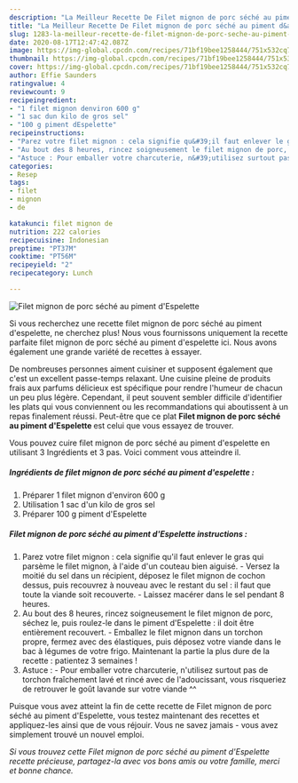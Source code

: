 ```yaml
---
description: "La Meilleur Recette De Filet mignon de porc séché au piment d&amp;#39;Espelette"
title: "La Meilleur Recette De Filet mignon de porc séché au piment d&amp;#39;Espelette"
slug: 1283-la-meilleur-recette-de-filet-mignon-de-porc-seche-au-piment-d-and-39-espelette
date: 2020-08-17T12:47:42.087Z
image: https://img-global.cpcdn.com/recipes/71bf19bee1258444/751x532cq70/filet-mignon-de-porc-seche-au-piment-despelette-photo-principale-de-la-recette.jpg
thumbnail: https://img-global.cpcdn.com/recipes/71bf19bee1258444/751x532cq70/filet-mignon-de-porc-seche-au-piment-despelette-photo-principale-de-la-recette.jpg
cover: https://img-global.cpcdn.com/recipes/71bf19bee1258444/751x532cq70/filet-mignon-de-porc-seche-au-piment-despelette-photo-principale-de-la-recette.jpg
author: Effie Saunders
ratingvalue: 4
reviewcount: 9
recipeingredient:
- "1 filet mignon denviron 600 g"
- "1 sac dun kilo de gros sel"
- "100 g piment dEspelette"
recipeinstructions:
- "Parez votre filet mignon : cela signifie qu&#39;il faut enlever le gras qui parsème le filet mignon, à l&#39;aide d&#39;un couteau bien aiguisé. Versez la moitié du sel dans un récipient, déposez le filet mignon de cochon dessus, puis recouvrez à nouveau avec le restant du sel : il faut que toute la viande soit recouverte. Laissez macérer dans le sel pendant 8 heures."
- "Au bout des 8 heures, rincez soigneusement le filet mignon de porc, séchez le, puis roulez-le dans le piment d&#39;Espelette : il doit être entièrement recouvert. Emballez le filet mignon dans un torchon propre, fermez avec des élastiques, puis déposez votre viande dans le bac à légumes de votre frigo. Maintenant la partie la plus dure de la recette : patientez 3 semaines !"
- "Astuce : Pour emballer votre charcuterie, n&#39;utilisez surtout pas de torchon fraîchement lavé et rincé avec de l&#39;adoucissant, vous risqueriez de retrouver le goût lavande sur votre viande ^^"
categories:
- Resep
tags:
- filet
- mignon
- de

katakunci: filet mignon de 
nutrition: 222 calories
recipecuisine: Indonesian
preptime: "PT37M"
cooktime: "PT56M"
recipeyield: "2"
recipecategory: Lunch

---
```



![Filet mignon de porc séché au piment d&#39;Espelette](https://img-global.cpcdn.com/recipes/71bf19bee1258444/751x532cq70/filet-mignon-de-porc-seche-au-piment-despelette-photo-principale-de-la-recette.jpg)

Si vous recherchez une recette filet mignon de porc séché au piment d&#39;espelette, ne cherchez plus! Nous vous fournissons uniquement la recette parfaite filet mignon de porc séché au piment d&#39;espelette ici. Nous avons également une grande variété de recettes à essayer.

De nombreuses personnes aiment cuisiner et supposent également que c'est un excellent passe-temps relaxant. Une cuisine pleine de produits frais aux parfums délicieux est spécifique pour rendre l'humeur de chacun un peu plus légère. Cependant, il peut souvent sembler difficile d'identifier les plats qui vous conviennent ou les recommandations qui aboutissent à un repas finalement réussi. Peut-être que ce plat <strong> Filet mignon de porc séché au piment d&#39;Espelette </strong> est celui que vous essayez de trouver.

<!--inarticleads1-->

Vous pouvez cuire filet mignon de porc séché au piment d&#39;espelette en utilisant 3 Ingrédients et 3 pas. Voici comment vous atteindre il.

##### Ingrédients de filet mignon de porc séché au piment d&#39;espelette :

1. Préparer 1 filet mignon d&#39;environ 600 g
1. Utilisation 1 sac d&#39;un kilo de gros sel
1. Préparer 100 g piment d&#39;Espelette




<!--inarticleads2-->

##### Filet mignon de porc séché au piment d&#39;Espelette instructions :

1. Parez votre filet mignon : cela signifie qu&#39;il faut enlever le gras qui parsème le filet mignon, à l&#39;aide d&#39;un couteau bien aiguisé. - Versez la moitié du sel dans un récipient, déposez le filet mignon de cochon dessus, puis recouvrez à nouveau avec le restant du sel : il faut que toute la viande soit recouverte. - Laissez macérer dans le sel pendant 8 heures.
1. Au bout des 8 heures, rincez soigneusement le filet mignon de porc, séchez le, puis roulez-le dans le piment d&#39;Espelette : il doit être entièrement recouvert. - Emballez le filet mignon dans un torchon propre, fermez avec des élastiques, puis déposez votre viande dans le bac à légumes de votre frigo. Maintenant la partie la plus dure de la recette : patientez 3 semaines !
1. Astuce : - Pour emballer votre charcuterie, n&#39;utilisez surtout pas de torchon fraîchement lavé et rincé avec de l&#39;adoucissant, vous risqueriez de retrouver le goût lavande sur votre viande ^^




<!--inarticleads1-->

<p>
Puisque vous avez atteint la fin de cette recette de Filet mignon de porc séché au piment d&#39;Espelette, vous testez maintenant des recettes et appliquez-les ainsi que de vous réjouir. Vous ne savez jamais - vous avez simplement trouvé un nouvel emploi.
</p>

<p>
<i>Si vous trouvez cette Filet mignon de porc séché au piment d&#39;Espelette recette précieuse, partagez-la avec vos bons amis ou votre famille, merci et bonne chance.</i>
</p>
